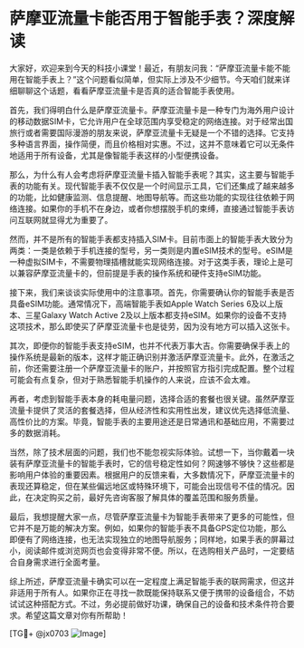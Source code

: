 # 萨摩亚流量卡能否用于智能手表？深度解读

大家好，欢迎来到今天的科技小课堂！最近，有朋友问我：“萨摩亚流量卡能不能用在智能手表上？”这个问题看似简单，但实际上涉及不少细节。今天咱们就来详细聊聊这个话题，看看萨摩亚流量卡是否真的适合智能手表使用。

首先，我们得明白什么是萨摩亚流量卡。萨摩亚流量卡是一种专门为海外用户设计的移动数据SIM卡，它允许用户在全球范围内享受稳定的网络连接。对于经常出国旅行或者需要国际漫游的朋友来说，萨摩亚流量卡无疑是一个不错的选择。它支持多种语言界面，操作简便，而且价格相对实惠。不过，这并不意味着它可以无条件地适用于所有设备，尤其是像智能手表这样的小型便携设备。

那么，为什么有人会考虑将萨摩亚流量卡插入智能手表呢？其实，这主要与智能手表的功能有关。现代智能手表不仅仅是一个时间显示工具，它们还集成了越来越多的功能，比如健康监测、信息提醒、地图导航等。而这些功能的实现往往依赖于网络连接。如果你的手机不在身边，或者你想摆脱手机的束缚，直接通过智能手表访问互联网就显得尤为重要了。

然而，并不是所有的智能手表都支持插入SIM卡。目前市面上的智能手表大致分为两类：一类是依赖于手机连接的型号，另一类则是内置eSIM技术的型号。eSIM是一种虚拟SIM卡，不需要物理插槽就能实现网络连接。对于这类手表，理论上是可以兼容萨摩亚流量卡的，但前提是手表的操作系统和硬件支持eSIM功能。

接下来，我们来谈谈实际使用中的注意事项。首先，你需要确认你的智能手表是否具备eSIM功能。通常情况下，高端智能手表如Apple Watch Series 6及以上版本、三星Galaxy Watch Active 2及以上版本都支持eSIM。如果你的设备不支持这项技术，那么即使买了萨摩亚流量卡也是徒劳，因为没有地方可以插入这张卡。

其次，即便你的智能手表支持eSIM，也并不代表万事大吉。你需要确保手表上的操作系统是最新的版本，这样才能正确识别并激活萨摩亚流量卡。此外，在激活之前，你还需要注册一个萨摩亚流量卡的账户，并按照官方指引完成配置。整个过程可能会有点复杂，但对于熟悉智能手机操作的人来说，应该不会太难。

再者，考虑到智能手表本身的耗电量问题，选择合适的套餐也很关键。虽然萨摩亚流量卡提供了灵活的套餐选择，但从经济性和实用性出发，建议优先选择低流量、高性价比的方案。毕竟，智能手表的主要用途还是日常通讯和基础应用，不需要过多的数据消耗。

当然，除了技术层面的问题，我们也不能忽视实际体验。试想一下，当你戴着一块装有萨摩亚流量卡的智能手表时，它的信号稳定性如何？网速够不够快？这些都是影响用户体验的重要因素。根据用户的反馈来看，大多数情况下，萨摩亚流量卡的表现还算稳定，但在某些偏远地区或特殊环境下，可能会出现信号不佳的情况。因此，在决定购买之前，最好先咨询客服了解具体的覆盖范围和服务质量。

最后，我想提醒大家一点，尽管萨摩亚流量卡为智能手表带来了更多的可能性，但它并不是万能的解决方案。例如，如果你的智能手表不具备GPS定位功能，那么即便有了网络连接，也无法实现独立的地图导航服务；同样地，如果手表的屏幕过小，阅读邮件或浏览网页也会变得非常不便。所以，在选购相关产品时，一定要结合自身需求进行全面考量。

综上所述，萨摩亚流量卡确实可以在一定程度上满足智能手表的联网需求，但这并非适用于所有人。如果你正在寻找一款既能保持联系又便于携带的设备组合，不妨试试这种搭配方式。不过，务必提前做好功课，确保自己的设备和技术条件符合要求。希望这篇文章对你有所帮助！

[TG💪+ @jx0703 ![Image](https://github.com/user-attachments/assets/dbca1d08-cadb-493c-b0ec-ad6f7a83f270)]